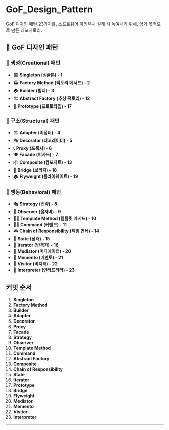 # GoF_Design_Pattern

GoF 디자인 패턴 23가지를, 소프트웨어 아키텍처 설계 시 녹여내기 위해, 암기 목적으로 만든 레포지토리.

## 📂 GoF 디자인 패턴

### 📁 생성(Creational) 패턴
- 🏛️ **Singleton (싱글톤) - 1**
- 🏭 **Factory Method (팩토리 메서드) - 2**
- 🏠 **Builder (빌더) - 3**
- 🏗️ **Abstract Factory (추상 팩토리) - 12**
- 📝 **Prototype (프로토타입) - 17**

### 📁 구조(Structural) 패턴
- 🏗️ **Adapter (어댑터) - 4**
- 🎭 **Decorator (데코레이터) - 5**
- 📞 **Proxy (프록시) - 6**
- 🍽️ **Facade (퍼사드) - 7**
- 📦 **Composite (컴포지트) - 13**
- 🔗 **Bridge (브리지) - 18**
- 🏚️ **Flyweight (플라이웨이트) - 19**

### 📁 행동(Behavioral) 패턴
- 🎭 **Strategy (전략) - 8**
- 👮 **Observer (옵저버) - 9**
- 🧑‍💻 **Template Method (템플릿 메서드) - 10**
- 🧑‍🏫 **Command (커맨드) - 11**
- 🎮 **Chain of Responsibility (책임 연쇄) - 14**
- 🤝 **State (상태) - 15**
- 📜 **Iterator (반복자) - 16**
- 📑 **Mediator (미디에이터) - 20**
- 🔄 **Memento (메멘토) - 21**
- 📡 **Visitor (비지터) - 22**
- 📩 **Interpreter (인터프리터) - 23**

## 커밋 순서
1. **Singleton**
2. **Factory Method**
3. **Builder**
4. **Adapter**
5. **Decorator**
6. **Proxy**
7. **Facade**
8. **Strategy**
9. **Observer**
10. **Template Method**
11. **Command**
12. **Abstract Factory**
13. **Composite**
14. **Chain of Responsibility**
15. **State**
16. **Iterator**
17. **Prototype**
18. **Bridge**
19. **Flyweight**
20. **Mediator**
21. **Memento**
22. **Visitor**
23. **Interpreter**

---
